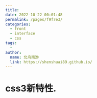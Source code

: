 ```yaml
---
title: 
date: 2022-10-22 00:01:48
permalink: /pages/f9f7e3/
categories:
  - front
  - interface
  - css
tags:
  - 
author: 
  name: 北鸟南游
  link: https://shenshuai89.github.io/
---
```

# css3新特性.